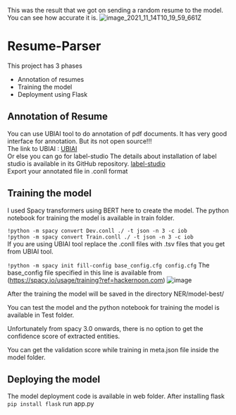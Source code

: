 This was the result that we got on sending a random resume to the model. You can see how accurate it is.
![image_2021_11_14T10_19_59_661Z](https://user-images.githubusercontent.com/76393919/143976984-5e2e28bd-55ea-4104-b79d-db66618b41db.png)


# Resume-Parser

This project has 3 phases
* Annotation of resumes
* Training the model
* Deployment using Flask

## Annotation of Resume

You can use UBIAI tool to do annotation of pdf documents. It has very good interface for annotation. But its not open source!!!\
The link to UBIAI : [UBIAI](https://ubiai.tools/)\
Or else you can go for label-studio
The details about installation of label studio is available in its GitHub repository.
[label-studio](https://github.com/heartexlabs/label-studio)\
Export your annotated file in .conll format

## Training the model

I used Spacy transformers using BERT here to create the model.
The python notebook for training the model is available in train folder.

`!python -m spacy convert Dev.conll ./ -t json -n 3 -c iob`\
`!python -m spacy convert Train.conll ./ -t json -n 3 -c iob`\
If you are using UBIAI tool replace the .conll files with .tsv files that you get from UBIAI tool.

`!python -m spacy init fill-config base_config.cfg config.cfg`
The base_config file specified in this line is available from (https://spacy.io/usage/training?ref=hackernoon.com)
![image](https://user-images.githubusercontent.com/76393919/142273470-58285d7c-8b63-4542-b6d5-b979c2d0146f.png)


After the training the model will be saved in the directory NER/model-best/

You can test the model and the python notebook for training the model is available in Test folder.

Unfortunately from spacy 3.0 onwards, there is no option to get the confidence score of extracted entities.

You can get the validation score while training in meta.json file inside the model folder.

## Deploying the model

The model deployment code is available in web folder.
After installing flask `pip install flask`
run app.py
